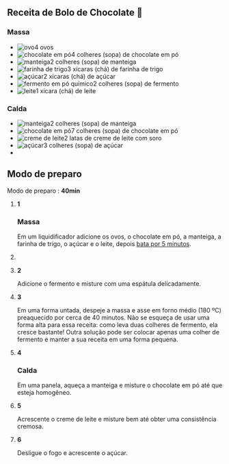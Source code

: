 ## Receita de Bolo de Chocolate :cake:

### Massa

- ![ovo](https://static.itdg.com.br/images/40-40/94a20d33e2970191e1d4d1a48157f47b/ovo.jpg)4 ovos
- ![chocolate em pó](https://static.itdg.com.br/images/40-40/5898b85841cdbd28d3ee4eed2dd77a20/chocolate-em-po.jpg)4 colheres (sopa) de chocolate em pó
- ![manteiga](https://static.itdg.com.br/images/40-40/5d6d504fa1f9508d26aaec6a806b38db/manteiga.jpg)2 colheres (sopa) de manteiga
- ![farinha de trigo](https://static.itdg.com.br/images/40-40/fbdc17cf67d906d28aa2450f948fa6e6/farinha-de-trigo.jpg)3 xícaras (chá) de farinha de trigo
- ![açúcar](https://static.itdg.com.br/images/40-40/1946f8f06c8a24ac1566cd9565c5811f/acucar.jpg)2 xícaras (chá) de açúcar
- ![fermento em pó químico](https://static.itdg.com.br/images/40-40/2495316fe15069259d1adf3f985c374b/fermento-em-po.jpg)2 colheres (sopa) de fermento
- ![leite](https://static.itdg.com.br/images/40-40/2c484ffc860bbf21df138a04dd5f2c28/leite.jpg)1 xícara (chá) de leite

### Calda

- ![manteiga](https://static.itdg.com.br/images/40-40/5d6d504fa1f9508d26aaec6a806b38db/manteiga.jpg)2 colheres (sopa) de manteiga
- ![chocolate em pó](https://static.itdg.com.br/images/40-40/5898b85841cdbd28d3ee4eed2dd77a20/chocolate-em-po.jpg)7 colheres (sopa) de chocolate em pó
- ![creme de leite](https://static.itdg.com.br/images/40-40/6c8b68b86cf683a8f29557161125dcbd/creme-de-leite.jpg)2 latas de creme de leite com soro
- ![açúcar](https://static.itdg.com.br/images/40-40/1946f8f06c8a24ac1566cd9565c5811f/acucar.jpg)3 colheres (sopa) de açúcar
- 

## Modo de preparo

Modo de preparo : **40min**

1. **1**

   ### Massa

   Em um liquidificador adicione os ovos, o chocolate em pó, a manteiga, a farinha de trigo, o açúcar e o leite, depois [bata por 5 minutos](https://www.tudogostoso.com.br/noticias/bolo-de-chocolate-batido-a-mao-a4322.htm).

2. 

3. **2**

   Adicione o fermento e misture com uma espátula delicadamente.

4. **3**

   Em uma forma untada, despeje a massa e asse em forno médio (180 ºC) preaquecido por cerca de 40 minutos. Não se esqueça de usar uma forma alta para essa receita: como leva duas colheres de fermento, ela cresce bastante! Outra solução pode ser colocar apenas uma colher de fermento e manter a sua receita em uma forma pequena.

5. **4**

   ### Calda

   Em uma panela, aqueça a manteiga e misture o chocolate em pó até que esteja homogêneo.

6. **5**

   Acrescente o creme de leite e misture bem até obter uma consistência cremosa.

7. **6**

   Desligue o fogo e acrescente o açúcar.